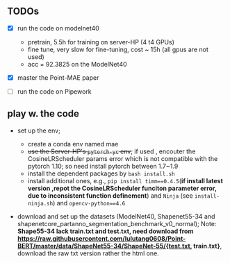 ## TODOs

- [x] run the code on modelnet40
  - pretrain, 5.5h for training on server-HP (4 t4 GPUs)
  - fine tune, very slow for fine-tuning, cost ~ 15h (all gpus are not used)
  -  acc = 92.3825 on the ModelNet40
- [x] master the Point-MAE paper
- [ ] run the code on Pipework


## play w. the code

- set up the env;
  - create a conda env named mae
  - ~~use the Server-HP's `pytorch-yc` env~~; if used , encouter the CosineLRScheduler params error which is not compatible with the pytorch 1.10; so need install pytorch between 1.7~1.9
  - install the dependent packages by `bash install.sh`
  - install additional ones, e.g., `pip install timm==0.4.5`(**if install latest version ,repot the CosineLRScheduler funciton parameter error, due to inconsistent function definement**) and `Ninja` (see `install-ninja.sh`) and `opencv-python==4.6`

- download and set up the datasets (ModelNet40, Shapenet55-34 and shapenetcore_partanno_segmentation_benchmark_v0_normal); Note: **Shape55-34 lack train.txt and test.txt, need download from https://raw.githubusercontent.com/lulutang0608/Point-BERT/master/data/ShapeNet55-34/ShapeNet-55/{test.txt, train.txt}**, download the raw txt version rather the html one.

